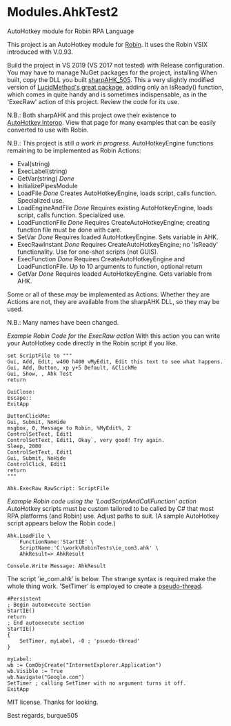 # Modules.AhkTest2
AutoHotkey module for Robin RPA Language

This project is an AutoHotkey module for [Robin](https://robin-language.org). It uses the Robin VSIX introduced with V.0.93.

Build the project in VS 2019 (VS 2017 not tested) with Release configuration. You may have to manage NuGet packages for the project, installing When built, copy the DLL you built
[sharpAHK_505](https://www.nuget.org/packages/sharpAHK_505/). This a very slightly modified version of [LucidMethod's great package](https://www.nuget.org/packages/sharpAHK/),
adding only an IsReady() function, which comes in quite handy and is sometimes indispensable, as in the 'ExecRaw' action of this project. 
Review the code for its use.

N.B.: Both sharpAHK and this project owe their existence to [AutoHotkey.Interop](https://github.com/amazing-andrew/AutoHotkey.Interop). View that page for many examples that can be easily converted to use with Robin.

N.B.: This project is still *a work in progress.* AutoHotkeyEngine functions remaining to be implemented as Robin Actions:
* Eval(string)
* ExecLabel(string)
* GetVar(string) 	*Done*
* InitializePipesModule
* LoadFile	 	*Done* Creates AutoHotkeyEngine, loads script, calls function. Specialized use.
* LoadEngineAndFile	*Done* Requires existing AutoHotkeyEngine, loads script, calls function. Specialized use.
* LoadFunctionFile  	*Done* Requires CreateAutoHotkeyEngine; creating function file must be done with care.
* SetVar		*Done* Requires loaded AutoHotkeyEngine. Sets variable in AHK.
* ExecRawInstant 	*Done* Requires CreateAutoHotkeyEngine; no 'IsReady' functionality. Use for one-shot scripts (not GUIS).
* ExecFunction		*Done* Requires CreateAutoHotkeyEngine and LoadFunctionFile. Up to 10 arguments to function, optional return
* GetVar		*Done* Requires loaded AutoHotkeyEngine. Gets variable from AHK.

Some or all of these *may* be implemented as Actions. Whether they are Actions are not, they are available from the sharpAHK DLL, so they may be used.

N.B.: Many names have been changed.

*Example Robin Code for the ExecRaw action*
With this action you can write your AutoHotkey code directly in the Robin script if you like.

```
set ScriptFile to """
Gui, Add, Edit, w400 h400 vMyEdit, Edit this text to see what happens.
Gui, Add, Button, xp y+5 Default, &ClickMe
Gui, Show, , Ahk Test
return

GuiClose:
Escape::
ExitApp

ButtonClickMe:
Gui, Submit, NoHide
msgbox, 0, Message to Robin, %MyEdit%, 2
ControlSetText, Edit1
ControlSetText, Edit1, Okay`, very good! Try again.
Sleep, 2000
ControlSetText, Edit1
Gui, Submit, NoHide
ControlClick, Edit1
return
"""

Ahk.ExecRaw RawScript: ScriptFile
```
*Example Robin code using the 'LoadScriptAndCallFunction' action*
AutoHotkey scripts must be custom tailored to be called by C# that most RPA platforms (and Robin) use. 
Adjust paths to suit.
(A sample AutoHotkey script appears below the Robin code.)

```
Ahk.LoadFile \
    FunctionName:'StartIE' \
    ScriptName:'C:\work\RobinTests\ie_com3.ahk' \
    AhkResult=> AhkResult

Console.Write Message: AhkResult
```
The script 'ie_com.ahk' is below.
The strange syntax is required make the whole thing work.
'SetTimer' is employed to create a [pseudo-thread](https://www.autohotkey.com/boards/viewtopic.php?f=76&t=10188&p=56558&hilit=pseudo+thread#p56558).

```
#Persistent
; Begin autoexecute section
StartIE()
return
; End autoexecute section
StartIE()
{
	SetTimer, myLabel, -0 ; 'psuedo-thread'
}

myLabel:
wb := ComObjCreate("InternetExplorer.Application")
wb.Visible := True
wb.Navigate("Google.com")
SetTimer ; calling SetTimer with no argument turns it off.
ExitApp

```
MIT license. Thanks for looking.

Best regards,
burque505








